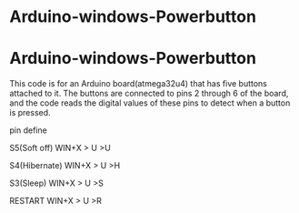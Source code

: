 # Arduino-windows-Powerbutton
# Arduino-windows-Powerbutton
This code is for an Arduino board(atmega32u4) that has five buttons attached to it. The buttons are connected to pins 2 through 6 of the board, and the code reads the digital values of these pins to detect when a button is pressed.


pin define

S5(Soft off)
WIN+X > U >U

S4(Hibernate)
WIN+X > U >H

S3(Sleep)
WIN+X > U >S

RESTART
WIN+X > U >R

